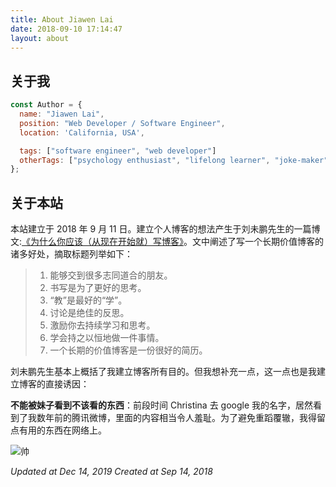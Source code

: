 ```yaml
---
title: About Jiawen Lai
date: 2018-09-10 17:14:47
layout: about
---
```


## 关于我
```js
const Author = {
  name: "Jiawen Lai",
  position: "Web Developer / Software Engineer",
  location: 'California, USA',

  tags: ["software engineer", "web developer"]
  otherTags: ["psychology enthusiast", "lifelong learner", "joke-maker"]
};

```

## 关于本站

本站建立于 2018 年 9 月 11 日。建立个人博客的想法产生于刘未鹏先生的一篇博文:[《为什么你应该（从现在开始就）写博客》](http://mindhacks.cn/2009/02/15/why-you-should-start-blogging-now/)。文中阐述了写一个长期价值博客的诸多好处，摘取标题列举如下：

> 1) 能够交到很多志同道合的朋友。
> 2) 书写是为了更好的思考。
> 3) “教”是最好的“学”。
> 4) 讨论是绝佳的反思。
> 5) 激励你去持续学习和思考。
> 6) 学会持之以恒地做一件事情。
> 7) 一个长期的价值博客是一份很好的简历。
 
刘未鹏先生基本上概括了我建立博客所有目的。但我想补充一点，这一点也是我建立博客的直接诱因：

**不能被妹子看到不该看的东西**：前段时间 Christina 去 google 我的名字，居然看到了我数年前的腾讯微博，里面的内容相当令人羞耻。为了避免重蹈覆辙，我得留点有用的东西在网络上。



![帅](https://caren-1253602298.cos.ap-guangzhou.myqcloud.com/tiantai-min.jpg)

*Updated at Dec 14, 2019*
*Created at Sep 14, 2018*
